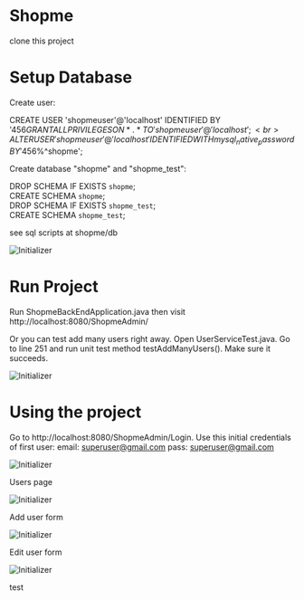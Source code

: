 # Shopme
clone this project

# Setup Database

Create user:

CREATE USER 'shopmeuser'@'localhost' IDENTIFIED BY '456$%^shopme';<br>
GRANT ALL PRIVILEGES ON * . * TO 'shopmeuser'@'localhost';<br>
ALTER USER 'shopmeuser'@'localhost' IDENTIFIED WITH mysql_native_password BY '456$%^shopme';<br>

Create database "shopme" and "shopme_test":

DROP SCHEMA IF EXISTS `shopme`;<br>
CREATE SCHEMA `shopme`;<br>
DROP SCHEMA IF EXISTS `shopme_test`;<br>
CREATE SCHEMA `shopme_test`;<br>

see sql scripts at shopme/db

![Initializer](https://raw.githubusercontent.com/raymond-tiongco/shopme/daryll-shopme/guides/database.png)

# Run Project

Run ShopmeBackEndApplication.java then visit http://localhost:8080/ShopmeAdmin/

Or you can test add many users right away.
Open UserServiceTest.java. Go to line 251 and run unit test 
method testAddManyUsers(). Make sure it succeeds.

![Initializer](https://raw.githubusercontent.com/raymond-tiongco/shopme/daryll-shopme/guides/unit-test-add-users.png)


# Using the project

Go to http://localhost:8080/ShopmeAdmin/Login. Use this initial credentials of first user:
email: superuser@gmail.com
pass: superuser@gmail.com

![Initializer](https://raw.githubusercontent.com/raymond-tiongco/shopme/daryll-shopme/guides/login.png)

Users page

![Initializer](https://raw.githubusercontent.com/raymond-tiongco/shopme/daryll-shopme/guides/users.png)

Add user form

![Initializer](https://raw.githubusercontent.com/raymond-tiongco/shopme/daryll-shopme/guides/create-users.png)

Edit user form

![Initializer](https://raw.githubusercontent.com/raymond-tiongco/shopme/daryll-shopme/guides/edit-user.png)

test